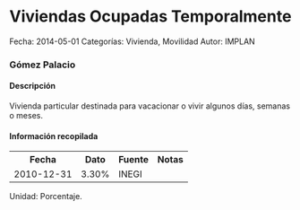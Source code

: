 Viviendas Ocupadas Temporalmente
=====

Fecha: 2014-05-01
Categorías: Vivienda, Movilidad
Autor: IMPLAN

### Gómez Palacio

#### Descripción

Vivienda particular destinada para vacacionar o vivir algunos días, semanas o meses.

#### Información recopilada

<table class="table table-hover table-bordered">
  <tr><th>Fecha</th><th>Dato</th><th>Fuente</th><th>Notas</th></tr>
  <tr><td>2010-12-31</td><td>3.30%</td><td>INEGI</td><td></td></tr>
</table>

Unidad: Porcentaje.
